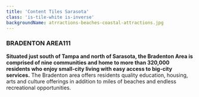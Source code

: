 ```yaml
---
title: 'Content Tiles Sarasota'
class: 'is-tile-white is-inverse'
backgroundName: atrractions-beaches-coastal-attractions.jpg
---
```


### BRADENTON AREA111

**Situated just south of Tampa and north of Sarasota, the Bradenton Area is comprised of nine communities and home to more than 320,000 residents who enjoy small-city living with easy access to big-city services.** The Bradenton area offers residents quality education, housing, arts and culture offerings in addition to miles of beaches and endless recreational opportunities.
